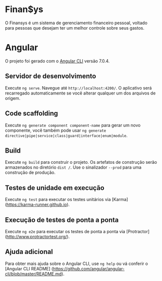 # Finan$ys
O Finansys é um sistema de gerenciamento financeiro pessoal, voltado para pessoas que desejam ter um melhor controle sobre seus gastos.  


# Angular

O projeto foi gerado com o [Angular CLI](https://github.com/angular/angular-cli) versão 7.0.4.

## Servidor de desenvolvimento

Execute `ng serve`. Navegue até `http://localhost:4200/`. O aplicativo será recarregado automaticamente se você alterar qualquer um dos arquivos de origem.
## Code scaffolding

Execute `ng generate component component-name` para gerar um novo componente, você também pode usar `ng generate directive|pipe|service|class|guard|interface|enum|module`.

## Build

Execute `ng build` para construir o projeto. Os artefatos de construção serão armazenados no diretório `dist /`. Use o sinalizador `--prod` para uma construção de produção.
## Testes de unidade em execução

Execute `ng test` para executar os testes unitários via [Karma] (https://karma-runner.github.io).

## Execução de testes de ponta a ponta

Execute `ng e2e` para executar os testes de ponta a ponta via [Protractor] (http://www.protractortest.org/).

## Ajuda adicional

Para obter mais ajuda sobre o Angular CLI, use `ng help` ou vá conferir o [Angular CLI README] (https://github.com/angular/angular-cli/blob/master/README.md).
